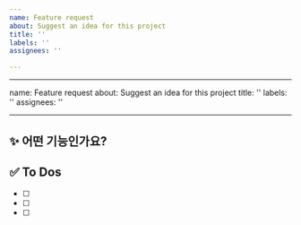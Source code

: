 ```yaml
---
name: Feature request
about: Suggest an idea for this project
title: ''
labels: ''
assignees: ''

---
```


---
name: Feature request
about: Suggest an idea for this project
title: ''
labels: ''
assignees: ''

---

## ✨ 어떤 기능인가요?

## ✅ To Dos

- [ ]
- [ ]
- [ ]
